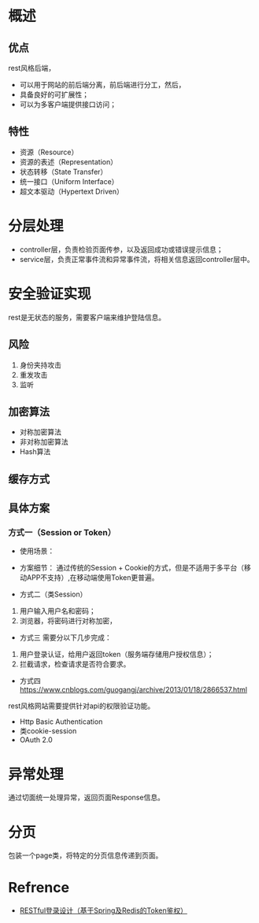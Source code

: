 # 概述
## 优点
rest风格后端，
- 可以用于网站的前后端分离，前后端进行分工，然后，
- 具备良好的可扩展性；
- 可以为多客户端提供接口访问；

## 特性
- 资源（Resource）
- 资源的表述（Representation）
- 状态转移（State Transfer）
- 统一接口（Uniform Interface）
- 超文本驱动（Hypertext Driven）

# 分层处理
- controller层，负责检验页面传参，以及返回成功或错误提示信息；
- service层，负责正常事件流和异常事件流，将相关信息返回controller层中。


# 安全验证实现
rest是无状态的服务，需要客户端来维护登陆信息。

## 风险
1. 身份夹持攻击
2. 重发攻击
3. 监听

## 加密算法
- 对称加密算法
- 非对称加密算法
- Hash算法

## 缓存方式

## 具体方案


### 方式一（Session or Token）
- 使用场景：
    
- 方案细节：
通过传统的Session + Cookie的方式，但是不适用于多平台（移动APP不支持）,在移动端使用Token更普遍。

- 方式二（类Session）
1. 用户输入用户名和密码；
2. 浏览器，将密码进行对称加密，

-  方式三
需要分以下几步完成：
1. 用户登录认证，给用户返回token（服务端存储用户授权信息）；
2. 拦截请求，检查请求是否符合要求。

- 方式四
https://www.cnblogs.com/guogangj/archive/2013/01/18/2866537.html


rest风格网站需要提供针对api的权限验证功能。
- Http Basic Authentication
- 类cookie-session
- OAuth 2.0

# 异常处理
通过切面统一处理异常，返回页面Response信息。

# 分页
包装一个page类，将特定的分页信息传递到页面。



# Refrence
- [RESTful登录设计（基于Spring及Redis的Token鉴权）](http://blog.csdn.net/gebitan505/article/details/51614805)
